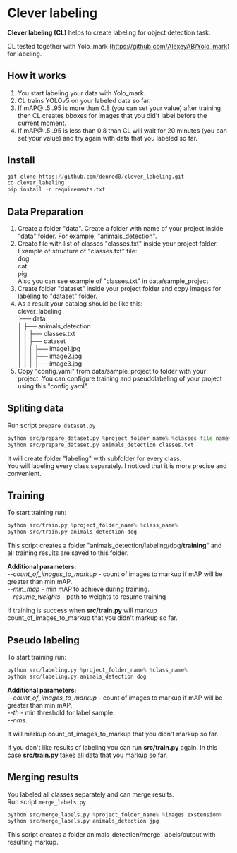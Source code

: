 # Clever labeling
**Clever labeling (CL)** helps to create labeling for object detection task. 

CL tested together with Yolo_mark (https://github.com/AlexeyAB/Yolo_mark) for labeling. 


## How it works
1. You start labeling your data with Yolo_mark.
2. CL trains YOLOv5 on your labeled data so far. 
3. If mAP@:.5:.95 is more than 0.8 (you can set your value) after training then CL creates bboxes for images that you did't label before the current moment.
4. If mAP@:.5:.95 is less than 0.8 than CL will wait for 20 minutes (you can set your value) and try again with data that you labeled so far. 


## Install
```python
git clone https://github.com/denred0/clever_labeling.git
cd clever_labeling
pip install -r requirements.txt
```

## Data Preparation
1. Create a folder "data". Create a folder with name of your project inside "data" folder. For example, "animals_detection". 
2. Create file with list of classes "classes.txt" inside your project folder. 
<br>Example of structure of "classes.txt" file:
<br>dog
<br>cat
<br>pig
<br>Also you can see example of "classes.txt" in data/sample_project
3. Create folder "dataset" inside your project folder and copy images for labeling to "dataset" folder. 
4. As a result your catalog should be like this:
<br>clever_labeling
<br>├── data
<br>│   ├── animals_detection
<br>│   │   ├── classes.txt
<br>│   │   ├── dataset
<br>│   │   │   ├── image1.jpg
<br>│   │   │   ├── image2.jpg
<br>│   │   │   ├── image3.jpg
5. Copy "config.yaml" from data/sample_project to folder with your project. You can configure training and pseudolabeling of your project using this "config.yaml".

## Spliting data
Run script `prepare_dataset.py`
```python
python src/prepare_dataset.py %project_folder_name% %classes file name%
python src/prepare_dataset.py animals_detection classes.txt
```

It will create folder "labeling" with subfolder for every class.<br>You will labeling every class separately. I noticed that it is more precise and convenient. 

## Training
To start training run:
```python 
python src/train.py %project_folder_name% %class_name%
python src/train.py animals_detection dog
```

This script creates a folder "animals_detection/labeling/dog/**training**" and all training results are saved to this folder.

**Additional parameters:**
<br>_--count_of_images_to_markup_ - count of images to markup if mAP will be greater than min mAP.
<br>_--min_map_ - min mAP to achieve during training.
<br>_--resume_weights_ - path to weights to resume training

If training is success when **src/train.py** will markup count_of_images_to_markup that you didn't markup so far.   


## Pseudo labeling
To start training run:
```python 
python src/labeling.py %project_folder_name% %class_name%
python src/labeling.py animals_detection dog
```

**Additional parameters:**
<br>_--count_of_images_to_markup_ - count of images to markup if mAP will be greater than min mAP. 
<br>_--th_ - min threshold for label sample. 
<br>_--nms_. 

It will markup count_of_images_to_markup that you didn't markup so far.  

If you don't like results of labeling you can run **src/train.py** again. In this case **src/train.py** takes all data that you markup so far.  

## Merging results

You labeled all classes separately and can merge results. 
<br>Run script `merge_labels.py`
```python
python src/merge_labels.py %project_folder_name% %images exstension%
python src/merge_labels.py animals_detection jpg
```

This script creates a folder animals_detection/merge_labels/output with resulting markup. 
